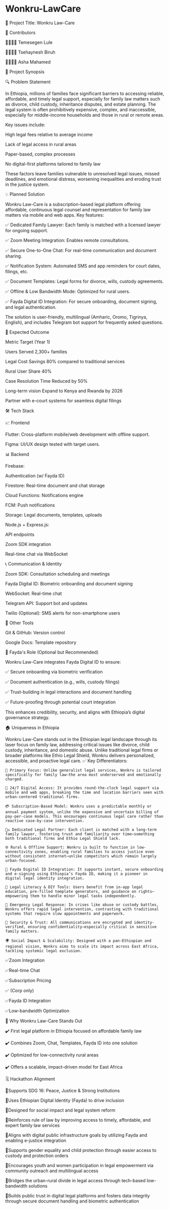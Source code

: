 # Wonkru-LawCare
📅 Project Title: Wonkru Law-Care

👥 Contributors

🧑‍💻🧑‍💻 Temesegen Lule

🧑‍💻🧑‍💻 Tsehaynesh Biruh

🧑‍💻🧑‍💻 Asha Mahamed

🔢 Project Synopsis

🔍 Problem Statement

In Ethiopia, millions of families face significant barriers to accessing reliable, affordable, and timely legal support, especially for family law matters such as divorce, child custody, inheritance disputes, and estate planning. The legal system is often prohibitively expensive, complex, and inaccessible, especially for middle-income households and those in rural or remote areas.

Key issues include:

High legal fees relative to average income

Lack of legal access in rural areas

Paper-based, complex processes

No digital-first platforms tailored to family law

These factors leave families vulnerable to unresolved legal issues, missed deadlines, and emotional distress, worsening inequalities and eroding trust in the justice system.

💡 Planned Solution

Wonkru Law-Care is a subscription-based legal platform offering affordable, continuous legal counsel and representation for family law matters via mobile and web apps. Key features:

✅ Dedicated Family Lawyer: Each family is matched with a licensed lawyer for ongoing support.

✅ Zoom Meeting Integration: Enables remote consultations.

✅ Secure One-to-One Chat: For real-time communication and document sharing.

✅ Notification System: Automated SMS and app reminders for court dates, filings, etc.

✅ Document Templates: Legal forms for divorce, wills, custody agreements.

✅ Offline & Low Bandwidth Mode: Optimized for rural users.

✅ Fayda Digital ID Integration: For secure onboarding, document signing, and legal authentication.

The solution is user-friendly, multilingual (Amharic, Oromo, Tigrinya, English), and includes Telegram bot support for frequently asked questions.

🎯 Expected Outcome

Metric                          Target (Year 1)

Users Served                    2,300+ families

Legal Cost Savings              80% compared to traditional services

Rural User Share                40%

Case Resolution Time            Reduced by 50%

Long-term vision                Expand to Kenya and Rwanda by 2026

Partner with e-court systems for seamless digital filings

🛠 Tech Stack

📈 Frontend

Flutter: Cross-platform mobile/web development with offline support.

Figma: UI/UX design tested with target users.

📊 Backend

Firebase:

Authentication (w/ Fayda ID)

Firestore: Real-time document and chat storage

Cloud Functions: Notifications engine

FCM: Push notifications

Storage: Legal documents, templates, uploads

Node.js + Express.js:

API endpoints

Zoom SDK integration

Real-time chat via WebSocket

📞 Communication & Identity

Zoom SDK: Consultation scheduling and meetings

Fayda Digital ID: Biometric onboarding and document signing

WebSocket: Real-time chat

Telegram API: Support bot and updates

Twilio (Optional): SMS alerts for non-smartphone users

📆 Other Tools

Git & GitHub: Version control

Google Docs: Template repository

🧰 Fayda's Role (Optional but Recommended)

Wonkru Law-Care integrates Fayda Digital ID to ensure:

✅ Secure onboarding via biometric verification

✅ Document authentication (e.g., wills, custody filings)

✅ Trust-building in legal interactions and document handling

✅ Future-proofing through potential court integration

This enhances credibility, security, and aligns with Ethiopia’s digital governance strategy.

🏠 Uniqueness in Ethiopia

Wonkru Law-Care stands out in the Ethiopian legal landscape through its laser focus on family law, addressing critical issues like divorce, child custody, inheritance, and domestic abuse. Unlike traditional legal firms or broader platforms like Ethio Legal Shield, Wonkru delivers personalized, accessible, and proactive legal care.
✅ Key Differentiators:

    🎯 Primary Focus: Unlike generalist legal services, Wonkru is tailored specifically for family law—the area most underserved and emotionally charged.

    📱 24/7 Digital Access: It provides round-the-clock legal support via mobile and web apps, breaking the time and location barriers seen with urban-centered traditional firms.

    💳 Subscription-Based Model: Wonkru uses a predictable monthly or annual payment system, unlike the expensive and uncertain billing of pay-per-case models. This encourages continuous legal care rather than reactive case-by-case intervention.

    🧑‍⚖️ Dedicated Legal Partner: Each client is matched with a long-term family lawyer, fostering trust and familiarity over time—something both traditional firms and Ethio Legal Shield lack.

    🌐 Rural & Offline Support: Wonkru is built to function in low-connectivity zones, enabling rural families to access justice even without consistent internet—unlike competitors which remain largely urban-focused.

    🪪 Fayda Digital ID Integration: It supports instant, secure onboarding and e-signing using Ethiopia’s Fayda ID, making it a pioneer in digital legal identity integration.

    📄 Legal Literacy & DIY Tools: Users benefit from in-app legal education, pre-filled template generators, and guidance on rights—empowering them to handle minor legal tasks independently.

    🚨 Emergency Legal Response: In crises like abuse or custody battles, Wonkru offers rapid legal intervention, contrasting with traditional systems that require slow appointments and paperwork.

    🔐 Security & Trust: All communications are encrypted and identity-verified, ensuring confidentiality—especially critical in sensitive family matters.

    🌍 Social Impact & Scalability: Designed with a pan-Ethiopian and regional vision, Wonkru aims to scale its impact across East Africa, tackling systemic legal exclusion.

✅Zoom Integration 

✅Real-time Chat

✅Subscription Pricing

✅ (Corp only)

✅Fayda ID Integration

✅Low-bandwidth Optimization

📍 Why Wonkru Law-Care Stands Out

✔️ First legal platform in Ethiopia focused on affordable family law

✔️ Combines Zoom, Chat, Templates, Fayda ID into one solution

✔️ Optimized for low-connectivity rural areas

✔️ Offers a scalable, impact-driven model for East Africa

🗓️ Hackathon Alignment

🤝Supports SDG 16: Peace, Justice & Strong Institutions

🤝Uses Ethiopian Digital Identity (Fayda) to drive inclusion

🤝Designed for social impact and legal system reform

🤝Reinforces rule of law by improving access to timely, affordable, and expert family law services

🤝Aligns with digital public infrastructure goals by utilizing Fayda and enabling e-justice integration

🤝Supports gender equality and child protection through easier access to custody and protection orders

🤝Encourages youth and women participation in legal empowerment via community outreach and multilingual access

🤝Bridges the urban-rural divide in legal access through tech-based low-bandwidth solutions

🤝Builds public trust in digital legal platforms and fosters data integrity through secure document handling and biometric authentication
